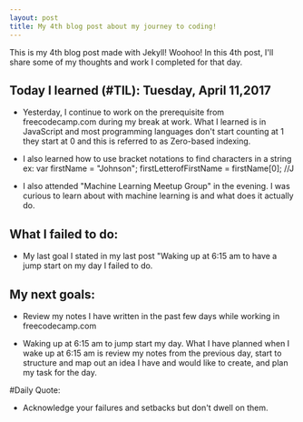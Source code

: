 ```yaml
---
layout: post
title: My 4th blog post about my journey to coding!
---
```


This is my 4th blog post made with Jekyll! Woohoo! In this 4th post, I'll share
some of my thoughts and work I completed for that day.

## Today I learned (#TIL): Tuesday, April 11,2017
- Yesterday, I continue to work on the prerequisite from freecodecamp.com during
my break at work. What I learned is in JavaScript and most programming languages
don't start counting at 1 they start at 0 and this is referred to as
Zero-based indexing.

- I also learned how to use bracket notations to find characters in a string
ex: var firstName =  "Johnson";
firstLetterofFirstName = firstName[0];
//J

- I also attended "Machine Learning Meetup Group" in the evening. I was curious
to learn about with machine learning is and what does it actually do.

## What I failed to do:
- My last goal I stated in my last post "Waking up at 6:15 am to have a jump
start on my day I failed to do.

## My next goals:
- Review my notes I have written in the past few days while working in
freecodecamp.com

- Waking up at 6:15 am to jump start my day. What I have planned when I wake up
at 6:15 am is review my notes from the previous day, start to structure and map
out an idea I have and would like to create, and plan my task for the day.

#Daily Quote:
 - Acknowledge your failures and setbacks but don't dwell on them.
